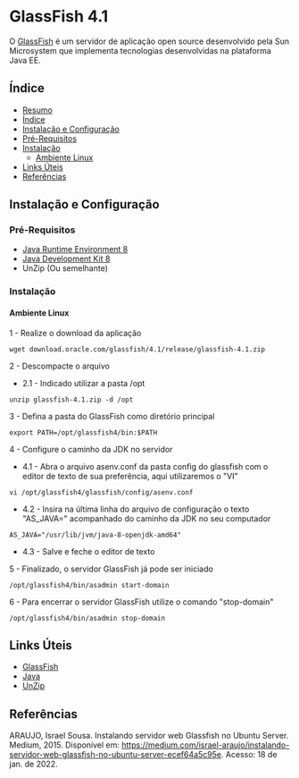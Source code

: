 # GlassFish 4.1

O [GlassFish](https://javaee.github.io/glassfish/) é um servidor de aplicação open source desenvolvido pela Sun Microsystem que implementa tecnologias desenvolvidas na plataforma Java EE.

## Índice

<!--ts-->
   * [Resumo](#GlassFish-4.1) 
   * [Índice](#Índice) 
   * [Instalação e Configuração](#Instalação-e-Configuração)
   * [Pré-Requisitos](#Pré-Requisitos)  
   * [Instalação](#Instalação)  
       * [Ambiente Linux](#Ambiente-Linux)
   * [Links Úteis](#Links-Úteis)  
   * [Referências](#Referências)  	
<!--te-->

## Instalação e Configuração

### Pré-Requisitos

* [Java Runtime Environment 8](https://www.java.com/pt-BR/download/manual.jsp)    
* [Java Development Kit 8](https://www.oracle.com/br/java/technologies/javase/javase8-archive-downloads.html)    
* UnZip (Ou semelhante)

### Instalação

#### Ambiente Linux

1 - Realize o download da aplicação
```
wget download.oracle.com/glassfish/4.1/release/glassfish-4.1.zip
```

2 - Descompacte o arquivo
* 2.1 - Indicado utilizar a pasta /opt
```
unzip glassfish-4.1.zip -d /opt
```
3 - Defina a pasta do GlassFish como diretório principal
```
export PATH=/opt/glassfish4/bin:$PATH
```

4 - Configure o caminho da JDK no servidor 
* 4.1 - Abra o arquivo asenv.conf da pasta config do glassfish com o editor de texto de sua preferência, aqui utilizaremos o "VI"
```
vi /opt/glassfish4/glassfish/config/asenv.conf
```
* 4.2 - Insira na última linha do arquivo de configuração o texto "AS_JAVA=" acompanhado do caminho da JDK no seu computador 
```
AS_JAVA="/usr/lib/jvm/java-8-openjdk-amd64"
```
* 4.3 - Salve e feche o editor de texto


5 - Finalizado, o servidor GlassFish já pode ser iniciado
```
/opt/glassfish4/bin/asadmin start-domain
```

6 - Para encerrar o servidor GlassFish utilize o comando "stop-domain"
```
/opt/glassfish4/bin/asadmin stop-domain
```

## Links Úteis

* [GlassFish](https://javaee.github.io/glassfish/)
* [Java](https://www.java.com/pt-BR/) 
* [UnZip](https://linuxize.com/post/how-to-unzip-files-in-linux/) 

## Referências

ARAUJO, Israel Sousa. Instalando servidor web Glassfish no Ubuntu Server. Medium, 2015. Disponível em: <https://medium.com/israel-araujo/instalando-servidor-web-glassfish-no-ubuntu-server-ecef64a5c95e>. Acesso: 18 de jan. de 2022.
